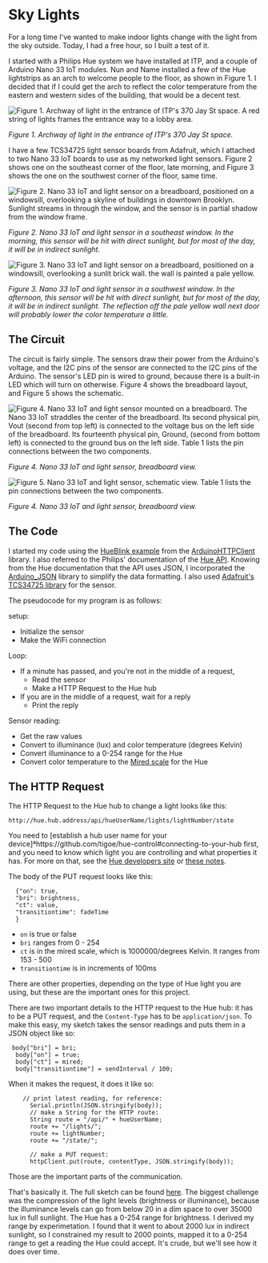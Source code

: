 # Sky Lights

For a long time I've wanted to make indoor lights change with the light from the sky outside. Today, I had a free hour, so I built a test of it. 

I started with a Philips Hue system we have installed at ITP, and a couple of Arduino Nano 33 IoT modules. Nun and Name installed a few of the Hue lightstrips as an arch to welcome people to the floor, as shown in Figure 1. I decided that if I could get the arch to reflect the color temperature from the eastern and western sides of the building, that would be a decent test. 

![Figure 1. Archway of light in the entrance of ITP's 370 Jay St space. A red string of lights frames the entrance way to a lobby area.](img/itp-arch-red.jpg)

_Figure 1. Archway of light in the entrance of ITP's 370 Jay St space._ 

I have a few TCS34725 light sensor boards from Adafruit, which I attached to two Nano 33 IoT boards to use as my networked light sensors. Figure 2 shows one on the southeast corner of the floor, late morning, and Figure 3 shows the one on the southwest corner of the floor, same time.

![Figure 2. Nano 33 IoT and light sensor on a breadboard, positioned on a windowsill, overlooking a skyline of buildings in downtown Brooklyn. Sunlight streams in through the window, and the sensor is in partial shadow from the window frame.](img/nano33-light-sensor-east.jpg)

_Figure 2. Nano 33 IoT and light sensor in a southeast window. In the morning, this sensor will be hit with direct sunlight, but for most of the day, it will be in indirect sunlight._ 

![Figure 3. Nano 33 IoT and light sensor on a breadboard, positioned on a windowsill, overlooking a sunlit brick wall. the wall is painted a pale yellow.](img/nano33-light-sensor-west.jpg)

_Figure 3. Nano 33 IoT and light sensor in a southwest window. In the afternoon, this sensor will be hit with direct sunlight, but for most of the day, it will be in indirect sunlight. The reflection off the pale yellow wall next door will probably lower the color temperature a little._ 


## The Circuit

The circuit is fairly simple. The sensors draw their power from the Arduino's voltage, and the I2C pins of the sensor are connected to the I2C pins of the Arduino. The sensor's LED pin is wired to ground, because there is a built-in LED which will turn on otherwise.  Figure 4 shows the breadboard layout, and Figure 5 shows the schematic. 

![Figure 4. Nano 33 IoT and light sensor mounted on a breadboard. The Nano 33 IoT straddles the center of the breadboard. Its second physical pin, Vout (second from top left) is connected to the voltage bus on the left side of the breadboard. Its fourteenth physical pin, Ground, (second from bottom left) is connected to the ground bus on the left side. Table 1 lists the pin connections between the two components.](img/nano33_light-sensor_bb.png)

_Figure 4. Nano 33 IoT and light sensor, breadboard view._ 

![Figure 5. Nano 33 IoT and light sensor, schematic view. Table 1 lists the pin connections between the two components.](img/nano33_light-sensor_schem.png)

_Figure 4. Nano 33 IoT and light sensor, breadboard view._ 

## The Code

I started my code using the [HueBlink example](https://github.com/arduino-libraries/ArduinoHttpClient/blob/master/examples/HueBlink/HueBlink.ino) from the [ArduinoHTTPClient](https://github.com/arduino-libraries/ArduinoHttpClient) library. I also referred to the Philips' documentation of the [Hue API](https://developers.meethue.com/). Knowing from the Hue documentation that the API uses JSON, I incorporated the [Arduino_JSON](https://github.com/arduino-libraries/Arduino_JSON) library to simplify the data formatting. I also used [Adafruit's TCS34725 library](https://github.com/adafruit/Adafruit_TCS34725) for the sensor.

The pseudocode for my program is as follows:

setup:
* Initialize the sensor
* Make the WiFi connection

Loop:
* If a minute has passed, and you're not in the middle of a request, 
   * Read the sensor
   * Make a HTTP Request to the Hue hub
* If you are in the middle of a request, wait for a reply
   * Print the reply

Sensor reading:
* Get the raw values
* Convert to illuminance (lux) and color temperature (degrees Kelvin)
* Convert illuminance to a 0-254 range for the Hue
* Convert color temperature to the [Mired scale](https://en.wikipedia.org/wiki/Mired) for the Hue

## The HTTP Request

The HTTP Request to the Hue hub to change a light looks like this:
````
http://hue.hub.address/api/hueUserName/lights/lightNumber/state
````

You need to [establish a hub user name for your device]ªhttps://github.com/tigoe/hue-control#connecting-to-your-hub first, and you need to know which light you are controlling and what properties it has. For more on that, see the [Hue developers site](https://developers.meethue.com/) or [these notes](https://github.com/tigoe/hue-control).

The body of the PUT request looks like this:
````
  {"on": true, 
  "bri": brightness,
  "ct": value,
  "transitiontime": fadeTime
  }
```` 

* `on` is true or false
* `bri` ranges from 0 - 254  
* `ct` is in the mired scale, which is 1000000/degrees Kelvin. It ranges from 153 - 500
* `transitiontime` is in increments of 100ms

There are other properties, depending on the type of Hue light you are using, but these are the important ones for this project. 

There are two important details to the HTTP request to the Hue hub: it has to be a PUT request, and the `Content-Type` has to be `application/json`. To make this easy, my sketch takes the sensor readings and puts them in a JSON object like so:

````
 body["bri"] = bri;
  body["on"] = true;
  body["ct"] = mired;
  body["transitiontime"] = sendInterval / 100;
````

When it makes the request, it does it like so:
````
    // print latest reading, for reference:
      Serial.println(JSON.stringify(body));
      // make a String for the HTTP route:
      String route = "/api/" + hueUserName;
      route += "/lights/";
      route += lightNumber;
      route += "/state/";

      // make a PUT request:
      httpClient.put(route, contentType, JSON.stringify(body));

````

Those are the important parts of the communication.

That's basically it. The full sketch can be found [here](https://github.com/tigoe/LightProjects/tree/master/HueSkyLight). The biggest challenge was the compression of the light levels (brightness or illuminance), because the illuminance levels can go from below 20 in a dim space to over 35000 lux in full sunlight. The Hue has a 0-254 range for brightness. I derived my range by experimetation. I found that it went to about 2000 lux in indirect sunlight, so I constrained my result to 2000 points, mapped it to a 0-254 range to get a reading the Hue could accept. It's crude, but we'll see how it does over time. 
